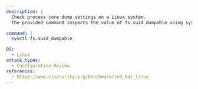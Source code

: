 ```yaml
---
description: |
  Check process core dump settings on a Linux system.
  The provided command inspects the value of fs.suid_dumpable using sysctl, which helps determine if core dumps are enabled for setuid programs—an important aspect of process hardening and security assessment.

command: |
  sysctl fs.suid_dumpable

OS:
  - Linux
attack_types:
  - Configuration_Review
references:
  - https://www.cisecurity.org/benchmark/red_hat_linux
---
```

